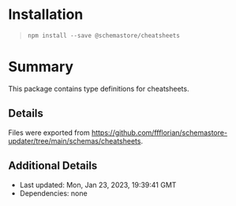 # Installation
> `npm install --save @schemastore/cheatsheets`

# Summary
This package contains type definitions for cheatsheets.

## Details
Files were exported from https://github.com/ffflorian/schemastore-updater/tree/main/schemas/cheatsheets.

## Additional Details
* Last updated: Mon, Jan 23, 2023, 19:39:41 GMT
* Dependencies: none
